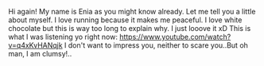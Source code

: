 Hi again!
My name is Enia as you might know already.
Let me tell you a little about myself.
I love running because it makes me peaceful.
I love white chocolate but this is way too long to explain why. I just looove it xD
This is what I was listening yo right now:
https://www.youtube.com/watch?v=q4xKvHANqjk
I don't want to impress you, neither to scare you..But oh man, I am clumsy!..